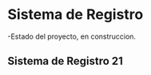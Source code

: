 <h1>Sistema de Registro</h1> 
-Estado del proyecto, en construccion.
<h2>Sistema de Registro 21</h2>
